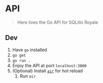 # API

> Here lives the Go API for SQLillo Royale

## Dev

1. Have `go` installed
2. `go get`
3. `go run .`
4. Enjoy the API at port `localhost:3000`
5. (Optional) Install [`air`](https://github.com/cosmtrek/air) for hot reload
    1. Run `air`
